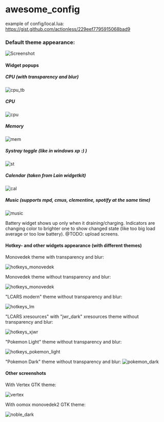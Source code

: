 awesome_config
==============

example of config/local.lua: https://gist.github.com/actionless/229eef7795915068bad9

### Default theme appearance:

![Screenshot](http://fc08.deviantart.net/fs70/f/2014/213/7/0/monovedek_set_____by_actionless-d7sr317.png "Screenshot")

#### Widget popups

##### CPU (with transparency and blur)
![cpu_tb](http://i.imgur.com/JlRkAIm.png "cpu_tb")

##### CPU
![cpu](http://i.imgur.com/4G94o8i.png "cpu")

##### Memory
![mem](http://i.imgur.com/cg4dq17.png "mem")

##### Systray toggle (like in windows xp :) )
![st](http://i.imgur.com/HFfERGC.png "st")

##### Calendar (taken from Lain widgetkit)
![cal](http://i.imgur.com/pB5n12b.png "cal")

##### Music (supports mpd, cmus, clementine, spotify at the _same_ time)
![music](http://i.imgur.com/W7ur5SQ.png "music")

Battery widget shows up only when it draining/charging.
Indicators are changing color to brighter one to show changed state (like too big load average or too low battery).
@TODO: upload screens.


#### Hotkey- and other widgets appearance (with different themes)

Monovedek theme with transparency and blur:

![hotkeys_monovedek](http://i.imgur.com/auQdZC5.png "hotkeys_monovedek")

Monovedek theme without transparency and blur:

![hotkeys_monovedek](http://i.imgur.com/ygsVm7E.png "hotkeys_monovedek")

"LCARS modern" theme without transparency and blur:

![hotkeys_lm](http://i.imgur.com/t6XRD7m.png "hotkeys_lm")

"LCARS xresources" with "jwr_dark" xresources theme without transparency and blur:

![hotkeys_xjwr](http://i.imgur.com/y4o3vY0.png "hotkeys_xjw
r")

"Pokemon Light" theme without transparency and blur:

![hotkeys_pokemon_light](http://i.imgur.com/hgijuIo.png "hotkeys_pokemon_light")

"Pokemon Dark" theme without transparency and blur:
![pokemon_dark](http://i.imgur.com/BWnzpfh.png?1 "pokemon_dark")

#### Other screenshots

With Vertex GTK theme:

![vertex](http://fc04.deviantart.net/fs71/f/2014/332/3/4/trying_to_fit_awesome_wm_to_vertex_gtk_theme_by_actionless-d87xrfp.png "vertex")

With oomox monovedek2 GTK theme:

![noble_dark](https://raw.githubusercontent.com/actionless/awesome_config/devel/screenshots/2014-10-24--1414187184_1440x900_scrot.png "noble dark")
